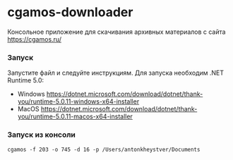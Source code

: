 # cgamos-downloader

Консольное приложение для скачивания архивных материалов с сайта https://cgamos.ru/

### Запуск
Запустите файл и следуйте инструкциям.
Для запуска необходим .NET Runtime 5.0:
* Windows https://dotnet.microsoft.com/download/dotnet/thank-you/runtime-5.0.11-windows-x64-installer
* MacOS https://dotnet.microsoft.com/download/dotnet/thank-you/runtime-5.0.11-macos-x64-installer

### Запуск из консоли
```
cgamos -f 203 -o 745 -d 16 -p /Users/antonkheystver/Documents
```
